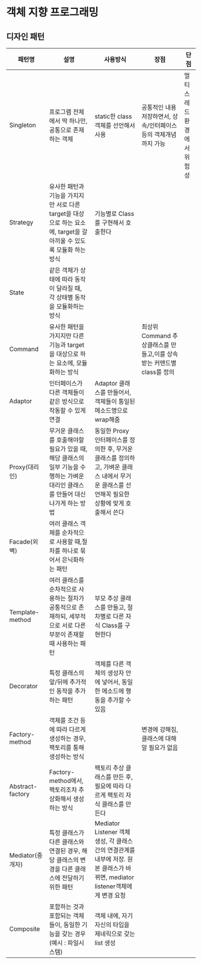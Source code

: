 # 객체 지향 프로그래밍

## 디자인 패턴
|패턴명|설명|사용방식|장점|단점|
|--|--|--|--|--|
|Singleton|프로그램 전체에서 딱 하나만, 공통으로 존재하는 객체|static한 class 객체를 선언해서 사용|공통적인 내용 저장하면서, 상속/인터페이스 등의 객체개념까지 가능|멀티스레드 환경에서 위험성|
|Strategy|유사한 패턴과 기능을 가지지만 서로 다른 target을 대상으로 하는 요소에, target을 갈아끼울 수 있도록 모듈화 하는 방식|기능별로 Class를 구현해서 호출한다|||
|State|같은 객체가 상태에 따라 동작이 달라질 때, 각 상태별 동작을 모듈화하는 방식 |||
|Command|유사한 패턴을 가지지만 다른 기능과 target을 대상으로 하는 요소에, 모듈화하는 방식||최상위 Command 추상클래스를 만들고,이를 상속받는 커맨드별 class를 정의|
|Adaptor|인터페이스가 다른 객체들이 같은 방식으로 작동할 수 있게 연결|Adaptor 클래스를 만들어서, 객체들이 통일된 메소드명으로 wrap해줌||
|Proxy(대리인)|무거운 클래스를 호출해야할 필요가 있을 때, 해당 클래스의 일부 기능을 수행하는 가벼운 대리인 클래스를 만들어 대신 나가게 하는 방법|동일한 Proxy 인터페이스를 정의한 후, 무거운 클래스를 정의하고, 가벼운 클래스 내에서 무거운 클래스를 선언해꼭 필요한 상황에 맞게 호출해서 쓴다||
|Facade(외벽)|여러 클래스 객체를 순차적으로 사용할 때,절차를 하나로 묶어서 은닉화하는 패턴||||
|Template-method|여러 클래스를 순차적으로 사용하는 절차가 공통적으로 존재하되, 세부적으로 서로 다른 부분이 존재할 때 사용하는 패턴|부모 추상 클래스를 만들고, 절차별로 다른 자식 Class를 구현한다|||
|Decorator|특정 클래스의 앞/뒤에 추가적인 동작을 추가하는 패턴|객체를 다른 객체의 생성자 안에 넣어서, 동일한 메소드에 행동을 추가할 수 있음|||
|Factory-method|객체를 조건 등에 따라 다르게 생성하는 경우, 팩토리를 통해 생성하는 방식||변경에 강해짐, 클래스에 대해 알 필요가 없음||
|Abstract-factory|Factory-method에서, 팩토리조차 추상화해서 생성하는 방식|팩토리 추상 클래스를 만든 후, 필요에 따라 다르게 팩토리 자식 클래스를 만든다|||
|Mediator(중개자)|특정 클래스가 다른 클래스와 연결된 경우, 해당 클래스의 변경을 다른 클래스에 전달하기 위한 패턴|Mediator Listener 객체 생성, 각 클래스간의 연결관계를 내부에 저장. 원본 클래스가 바뀌면, mediator listener객체에게 변경 요청|||
|Composite|포함하는 것과 포함되는 객체들이, 동일한 기능을 갖는 경우(예시 : 파일시스템)|객체 내에, 자기자신의 타입을 제네릭으로 갖는 list 생성 ||| 
